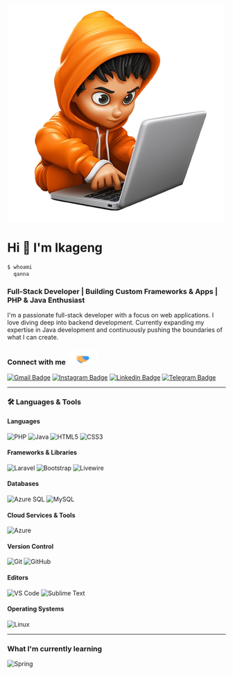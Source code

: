 ![image](view-3d-boy-using-laptop-removebg-preview.png)

#  Hi 👋 I'm Ikageng
```
$ whoami
  qanna
```
### Full-Stack Developer | Building Custom Frameworks & Apps | PHP & Java Enthusiast
I'm a passionate full-stack developer with a focus on web applications. I love diving deep into backend development. Currently expanding my expertise in Java development and continuously pushing the boundaries of what I can create.


### Connect with me <img src="https://github.com/SatYu26/SatYu26/blob/master/Assets/Handshake.gif" height="32px">
[![Gmail Badge](https://img.shields.io/badge/-Gmail-c14438?style=flat&logo=Gmail&logoColor=white&link=mailto:tladiomphile@gmail.com)](mailto:tladiomphile@gmail.com)
[![Instagram Badge](https://img.shields.io/badge/-Instagram-purple?style=flat&logo=instagram&logoColor=white&link=https://instagram.com/ikageng.sa/)](https://instagram.com/ikageng.sa)
[![Linkedin Badge](https://img.shields.io/badge/-LinkedIn-blue?style=flat&logo=Linkedin&logoColor=white&link=https://www.linkedin.com/in/ikageng-tladi-a91666114?trk=blended-typeahead)](https://www.linkedin.com/in/ikageng-tladi-a91666114?trk=blended-typeahead)
[![Telegram Badge](https://img.shields.io/badge/-Telegram-2399ff?style=flat&logo=Telegram&logoColor=white&link=https://t.me/ikagengsa/)](https://t.me/ikagengsa)

______
 
### 🛠️ Languages & Tools

#### Languages
![PHP](https://img.shields.io/badge/PHP-black?style=for-the-badge&logo=php)
![Java](https://img.shields.io/badge/Java-black?style=for-the-badge&logo=java)
![HTML5](https://img.shields.io/badge/HTML5-black?style=for-the-badge&logo=html5)
![CSS3](https://img.shields.io/badge/CSS3-black?style=for-the-badge&logo=css3)

#### Frameworks & Libraries
![Laravel](https://img.shields.io/badge/Laravel-black?style=for-the-badge&logo=laravel)
![Bootstrap](https://img.shields.io/badge/Bootstrap-black?style=for-the-badge&logo=bootstrap)
![Livewire](https://img.shields.io/badge/Livewire-black?style=for-the-badge&logo=livewire)

#### Databases
![Azure SQL](https://img.shields.io/badge/Azure_SQL-black?style=for-the-badge&logo=microsoft-azure)
![MySQL](https://img.shields.io/badge/MySQL-black?style=for-the-badge&logo=mysql)

#### Cloud Services & Tools
![Azure](https://img.shields.io/badge/Azure-black?style=for-the-badge&logo=microsoft-azure)

#### Version Control
![Git](https://img.shields.io/badge/Git-black?style=for-the-badge&logo=git)
![GitHub](https://img.shields.io/badge/GitHub-black?style=for-the-badge&logo=github)

#### Editors
![VS Code](http://img.shields.io/badge/-VS%20Code-black?style=for-the-badge&logo=visual-studio-code)
![Sublime Text](http://img.shields.io/badge/-Sublime%20Text-black?style=for-the-badge&logo=sublime-text)

#### Operating Systems
![Linux](https://img.shields.io/badge/Linux-black?style=for-the-badge&logo=linux)

_______

### What I'm currently learning
![Spring](http://img.shields.io/badge/-Spring-black?style=for-the-badge&logo=spring)

